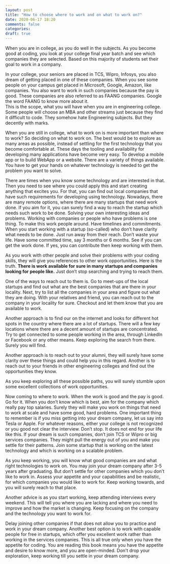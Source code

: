 ```yaml
---
layout: post
title: "How to choose where to work and on what to work on?"
date: 2020-06-17 18:20
comments: false
categories:
draft: true
---
```


When you are in college, as you do well in the subjects. As you become good at coding, you look at your college final year batch and see which companies they are selected. Based on this majority of students set their goal to work in a company.

In your college, your seniors are placed in TCS, Wipro, Infosys, you also dream of getting placed in one of these companies. When you see some people on your campus get placed in Microsoft, Google, Amazon, like companies. You also want to work in such companies because the pay is good. These companies are also referred to as FAANG companies. Google the word FAANG to know more about it.  
This is the scope, what you will have when you are in engineering college. Some people will choose an MBA and other streams just because they find it difficult to code. They somehow hate Engineering subjects. But they decently with marks.

When you are still in college, what to work on is more important than where to work? So deciding on what to work on. The best would be to explore as many areas as possible, instead of settling for the first technology that you become comfortable at. These days the tooling and availability for developing many applications have become very easy. To develop a mobile app or to build WebApp or a website. There are a variety of things available. You have to get your hands on whatever technology is needed to get the problem you want to solve.

There are times when you know some technology and are interested in that. Then you need to see where you could apply this and start creating anything that excites you. For that, you can find out local companies that have such requirements for developing using technology. Nowadays, there are many remote options, where there are many startups that need work done. If you aim for it, you can surely find a way to reach the startup which needs such work to be done. Solving your own interesting ideas and problems. Working with companies or people who have problems is one thing. To make this work people around. Have timelines and commitments. When you start working with a startup (so-called) who don’t have clarity what needs to be done. Just run away from their reach. Don’t waste your life. Have some committed time, say 3 months or 6 months. See if you can get the work done. If yes, you can contribute then keep working with them.

As you work with other people and solve their problems with your coding skills, they will give you references to other work opportunities. Here is the truth. **There is work available for sure in many startups and companies looking for people like.** Just don’t stop searching and trying to reach them.

One of the ways to reach out to them is. Go to meet-ups of the local startups and find out what are the best companies that are there in your locality. Next, try to list all the companies in your area and figure out what they are doing. With your relatives and friend, you can reach out to the company in your locality for sure. Checkout and let them know that you are available to work.

Another approach is to find our on the internet and looks for different hot spots in the country where there are a lot of startups. There will a few key locations where there are a decent amount of startups are concentrated. Try to get connected to some people working in the area, through LinkedIn or Facebook or any other means. Keep exploring the search from there. Surely you will find.

Another approach is to reach out to your alumni, they will surely have some clarity over these things and could help you in this regard. Another is to reach out to your friends in other engineering colleges and find out the opportunities they know.

As you keep exploring all these possible paths, you will surely stumble upon some excellent collections of work opportunities.

Now coming to where to work. When the work is good and the pay is good. Go for it. When you don’t know which is best, aim for the company which really pay top salaries. Surely they will make you work on things that need to work at scale and have some good, hard problems.
One important thing to remember is if you miss getting into your dream company, let us say into Tesla or Apple. For whatever reasons, either your college is not recognized or you good not clear the interview. Don’t stop. It does not end for your life like this. If your dream is such companies, don’t join TCS or Wipro or big services companies. They might pull the energy out of you and make you settle for their patterns. Join some startup that is working on the latest technology and which is working on a scalable problem.

As you keep working, you will know what good companies are and what right technologies to work on. You may join your dream company after 3-5 years after graduating. But don’t settle for other companies which you don’t like to work in. Assess your appetite and your capabilities and be realistic, for which companies you would like to work for. Keep working towards, and you will surely reach to that place.

Another advice is as you start working, keep attending interviews every weekend. This will tell you where you are lacking and where you need to improve and how the market is changing. Keep focusing on the company and the technology you want to work for.

Delay joining other companies if that does not allow you to practice and work in your dream company. Another best option is to work with capable people for free in startups, which offer you excellent work rather than working in the services companies. This is all true only when you have the appetite for coding. You are reading this book means you have the appetite and desire to know more, and you are open-minded. Don't drop your exploration, keep working till you settle in your dream company.
